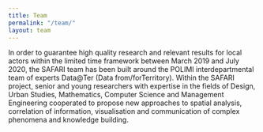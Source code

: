 ```yaml
---
title: Team
permalink: "/team/"
layout: team
---
```


In order to guarantee high quality research and relevant results for local actors within the limited time framework between March 2019 and July 2020, the SAFARI team has been built around the POLIMI interdepartmental team of experts Data@Ter (Data from/forTerritory). Within the SAFARI project, senior and young researchers with expertise in the fields of Design, Urban Studies, Mathematics, Computer Science and Management Engineering cooperated to propose new approaches to spatial analysis, correlation of information, visualisation and communication of complex phenomena and knowledge building.
